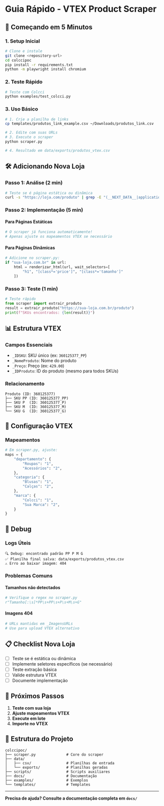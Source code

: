 # Guia Rápido - VTEX Product Scraper

## 🚀 Começando em 5 Minutos

### 1. Setup Inicial
```bash
# Clone e instale
git clone <repository-url>
cd colccipoc
pip install -r requirements.txt
python -m playwright install chromium
```

### 2. Teste Rápido
```bash
# Teste com Colcci
python examples/test_colcci.py
```

### 3. Uso Básico
```bash
# 1. Crie a planilha de links
cp templates/produtos_link_example.csv ~/Downloads/produtos_link.csv

# 2. Edite com suas URLs
# 3. Execute o scraper
python scraper.py

# 4. Resultado em data/exports/produtos_vtex.csv
```

## 🛠️ Adicionando Nova Loja

### Passo 1: Análise (2 min)
```bash
# Teste se é página estática ou dinâmica
curl -s "https://loja.com/produto" | grep -E "(__NEXT_DATA__|application/ld\+json)"
```

### Passo 2: Implementação (5 min)

#### Para Páginas Estáticas
```python
# O scraper já funciona automaticamente!
# Apenas ajuste os mapeamentos VTEX se necessário
```

#### Para Páginas Dinâmicas
```python
# Adicione no scraper.py:
if "sua-loja.com.br" in url:
    html = renderizar_html(url, wait_selectors=[
        "h1", "[class*='price']", "[class*='tamanho']"
    ])
```

### Passo 3: Teste (1 min)
```python
# Teste rápido
from scraper import extrair_produto
result = extrair_produto("https://sua-loja.com.br/produto")
print(f"SKUs encontrados: {len(result)}")
```

## 📊 Estrutura VTEX

### Campos Essenciais
- `_IDSKU`: SKU único (ex: `360125377_PP`)
- `_NomeProduto`: Nome do produto
- `_Preço`: Preço (ex: `429.00`)
- `_IDProduto`: ID do produto (mesmo para todos SKUs)

### Relacionamento
```
Produto (ID: 360125377)
├── SKU PP (ID: 360125377_PP)
├── SKU P  (ID: 360125377_P)
├── SKU M  (ID: 360125377_M)
└── SKU G  (ID: 360125377_G)
```

## 🔧 Configuração VTEX

### Mapeamentos
```python
# Em scraper.py, ajuste:
maps = {
    "departamento": {
        "Roupas": "1",
        "Acessórios": "2",
    },
    "categoria": {
        "Blusas": "1",
        "Calças": "2",
    },
    "marca": {
        "Colcci": "1",
        "Sua Marca": "2",
    }
}
```

## 🧪 Debug

### Logs Úteis
```
🔍 Debug: encontrado padrão PP P M G
✅ Planilha final salva: data/exports/produtos_vtex.csv
⚠️ Erro ao baixar imagem: 404
```

### Problemas Comuns

#### Tamanhos não detectados
```python
# Verifique o regex no scraper.py
r"Tamanho[:\s]*PP\s+PP\s+P\s+M\s+G"
```

#### Imagens 404
```python
# URLs mantidas em _ImagensURLs
# Use para upload VTEX alternativo
```

## 📋 Checklist Nova Loja

- [ ] Teste se é estática ou dinâmica
- [ ] Implemente seletores específicos (se necessário)
- [ ] Teste extração básica
- [ ] Valide estrutura VTEX
- [ ] Documente implementação

## 🚀 Próximos Passos

1. **Teste com sua loja**
2. **Ajuste mapeamentos VTEX**
3. **Execute em lote**
4. **Importe no VTEX**

## 📁 Estrutura do Projeto

```
colccipoc/
├── scraper.py              # Core do scraper
├── data/
│   ├── csv/                # Planilhas de entrada
│   └── exports/            # Planilhas geradas
├── scripts/                # Scripts auxiliares
├── docs/                   # Documentação
├── examples/               # Exemplos
└── templates/              # Templates
```

---

**Precisa de ajuda? Consulte a documentação completa em `docs/`**
